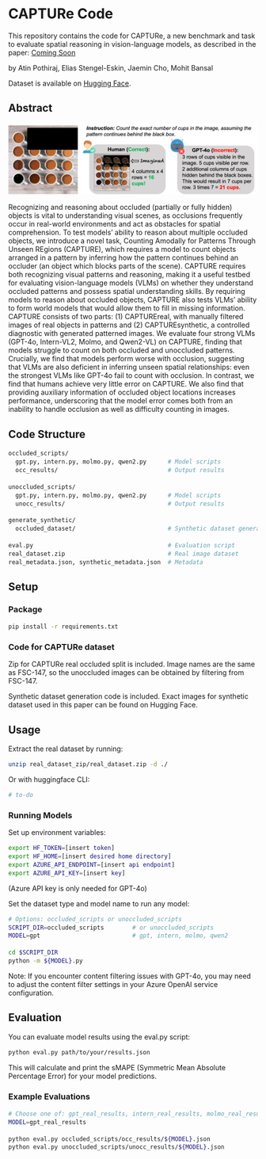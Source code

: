 # CAPTURe Code
This repository contains the code for CAPTURe, a new benchmark and task to evaluate spatial reasoning in vision-language models, as described in the paper:
[Coming Soon](https://google.com)

by Atin Pothiraj, Elias Stengel-Eskin, Jaemin Cho, Mohit Bansal

Dataset is available on [Hugging Face](https://huggingface.co/datasets/atinp/CAPTURe).
## Abstract
![Example question in CAPTURe](assets/capture_example.png)

Recognizing and reasoning about occluded (partially or fully hidden) objects is vital to understanding visual scenes, as occlusions frequently occur in real-world environments and act as obstacles for spatial comprehension. To test models’ ability to reason about multiple occluded objects, we introduce a novel task, Counting Amodally for Patterns Through Unseen REgions (CAPTURE), which requires a model to count objects arranged in a pattern by inferring how the pattern continues behind an occluder (an object which blocks parts of the scene). CAPTURE requires both recognizing visual patterns and reasoning, making it a useful testbed for evaluating vision-language models (VLMs) on whether they understand occluded patterns and possess spatial understanding skills. By requiring models to reason about occluded objects, CAPTURE also tests VLMs’ ability to form world models that would allow them to fill in missing information. CAPTURE consists of two parts: (1) CAPTUREreal, with manually filtered images of real objects in patterns and (2) CAPTUREsynthetic, a controlled diagnostic with generated patterned images. We evaluate four strong VLMs (GPT-4o, Intern-VL2, Molmo, and Qwen2-VL) on CAPTURE, finding that models struggle to count on both occluded and unoccluded patterns. Crucially, we find that models perform worse with occlusion, suggesting that VLMs are also deficient in inferring unseen spatial relationships: even the strongest VLMs like GPT-4o fail to count with occlusion. In contrast, we find that humans achieve very little error on CAPTURE. We also find that providing auxiliary information of occluded object locations increases performance, underscoring that the model error comes both from an inability to handle occlusion as well as difficulty counting in images.

## Code Structure
```bash
occluded_scripts/
  gpt.py, intern.py, molmo.py, qwen2.py      # Model scripts
  occ_results/                               # Output results

unoccluded_scripts/
  gpt.py, intern.py, molmo.py, qwen2.py      # Model scripts
  unocc_results/                             # Output results

generate_synthetic/
  occluded_dataset/                          # Synthetic dataset generator

eval.py                                      # Evaluation script
real_dataset.zip                             # Real image dataset
real_metadata.json, synthetic_metadata.json  # Metadata
```
## Setup

### Package
```bash
pip install -r requirements.txt
```

### Code for CAPTURe dataset
Zip for CAPTURe real occluded split is included. Image names are the same as FSC-147, so the unoccluded images can be obtained by filtering from FSC-147.

Synthetic dataset generation code is included. Exact images for synthetic dataset used in this paper can be found on Hugging Face.

## Usage
Extract the real dataset by running:
```bash
unzip real_dataset_zip/real_dataset.zip -d ./
```

Or with huggingface CLI:
```bash
# to-do
```

### Running Models
Set up environment variables:
```bash
export HF_TOKEN=[insert token]
export HF_HOME=[insert desired home directory]
export AZURE_API_ENDPOINT=[insert api endpoint]
export AZURE_API_KEY=[insert key]
```
(Azure API key is only needed for GPT-4o)

Set the dataset type and model name to run any model:
```bash
# Options: occluded_scripts or unoccluded_scripts
SCRIPT_DIR=occluded_scripts        # or unoccluded_scripts
MODEL=gpt                          # gpt, intern, molmo, qwen2

cd $SCRIPT_DIR
python -m ${MODEL}.py
```
Note: If you encounter content filtering issues with GPT-4o, you may need to adjust the content filter settings in your Azure OpenAI service configuration.

## Evaluation
You can evaluate model results using the eval.py script:

```bash
python eval.py path/to/your/results.json
```

This will calculate and print the sMAPE (Symmetric Mean Absolute Percentage Error) for your model predictions.

### Example Evaluations
```bash
# Choose one of: gpt_real_results, intern_real_results, molmo_real_results, qwen2_real_results
MODEL=gpt_real_results

python eval.py occluded_scripts/occ_results/${MODEL}.json
python eval.py unoccluded_scripts/unocc_results/${MODEL}.json
```

